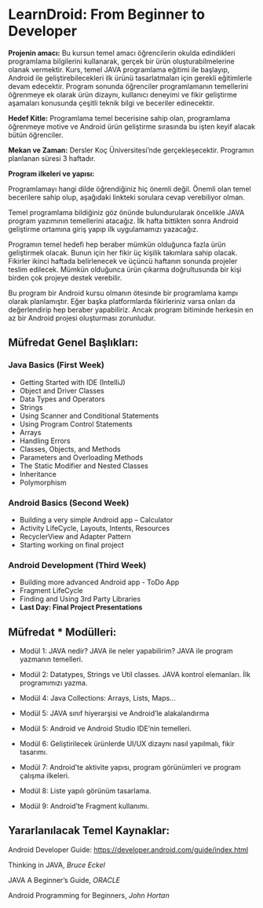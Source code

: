 # LearnDroid: From Beginner to Developer

**Projenin amacı:** Bu kursun temel amacı öğrencilerin okulda edindikleri programlama bilgilerini kullanarak, gerçek bir ürün oluşturabilmelerine olanak vermektir. Kurs, temel JAVA programlama eğitimi ile başlayıp, Android ile geliştirebilecekleri ilk ürünü tasarlatmaları için gerekli eğitimlerle devam edecektir. Program sonunda öğrenciler programlamanın temellerini öğrenmeye ek olarak ürün dizaynı, kullanıcı deneyimi ve fikir geliştirme aşamaları konusunda çeşitli teknik bilgi ve beceriler edinecektir.

**Hedef Kitle:** Programlama temel becerisine sahip olan, programlama öğrenmeye motive ve Android ürün geliştirme sırasında bu işten keyif alacak bütün öğrenciler.

**Mekan ve Zaman:** Dersler Koç Üniversitesi’nde gerçekleşecektir. Programın planlanan süresi 3 haftadır. 

**Program ilkeleri ve yapısı:** 

Programlamayı hangi dilde öğrendiğiniz hiç önemli değil. Önemli olan temel becerilere sahip olup, aşağıdaki linkteki sorulara cevap verebiliyor olman. 

Temel programlama bildiğiniz göz önünde bulundurularak öncelikle JAVA program yazımının temellerini atacağız. İlk hafta bittikten sonra Android geliştirme ortamına giriş yapıp ilk uygulamamızı yazacağız. 

Programın temel hedefi hep beraber mümkün olduğunca fazla ürün geliştirmek olacak. Bunun için her fikir üç kişilik takımlara sahip olacak. Fikirler ikinci haftada belirlenecek ve üçüncü haftanın sonunda projeler teslim edilecek. Mümkün olduğunca ürün çıkarma doğrultusunda bir kişi birden çok projeye destek verebilir.

Bu program bir Android kursu olmanın ötesinde bir programlama kampı olarak planlamıştır. Eğer başka platformlarda fikirleriniz varsa onları da değerlendirip hep beraber yapabiliriz. Ancak program bitiminde herkesin en az bir Android projesi oluşturması zorunludur.

## Müfredat Genel Başlıkları: 

### Java Basics  (First Week)

* Getting Started with IDE (IntelliJ)
* Object and Driver Classes
* Data Types and Operators
* Strings
* Using Scanner and Conditional Statements
* Using Program Control Statements
* Arrays
* Handling Errors
* Classes, Objects, and Methods
* Parameters and Overloading Methods
* The Static Modifier and Nested Classes
* Inheritance
* Polymorphism

### Android Basics (Second Week)

* Building a very simple Android app –  Calculator
* Activity LifeCycle, Layouts, Intents, Resources
* RecyclerView and Adapter Pattern
* Starting working on final project

### Android Development (Third Week)

* Building more advanced Android app - ToDo App
* Fragment LifeCycle
* Finding and Using 3rd Party Libraries
* **Last Day: Final Project Presentations**

## Müfredat * Modülleri:

* Modül 1: JAVA nedir? JAVA ile neler yapabilirim? JAVA ile program yazmanın temelleri.

* Modül 2: Datatypes, Strings ve Util classes. JAVA kontrol elemanları. İlk programımızı yazma.

* Modül 4: Java Collections: Arrays, Lists, Maps…

* Modül 5: JAVA sınıf hiyerarşisi ve Android’le alakalandırma

* Modül 5: Android ve Android Studio IDE’nin temelleri.

* Modül 6: Geliştirilecek ürünlerde UI/UX dizaynı nasıl yapılmalı, fikir tasarımı.

* Modül 7: Android’te aktivite yapısı, program görünümleri ve program çalışma ilkeleri.

* Modül 8: Liste yapılı görünüm tasarlama.

* Modül 9: Android’te Fragment kullanımı.


## Yararlanılacak Temel Kaynaklar:


Android Developer Guide: https://developer.android.com/guide/index.html

Thinking in JAVA, _Bruce Eckel_

JAVA A Beginner’s Guide, _ORACLE_

Android Programming for Beginners, _John Hortan_


